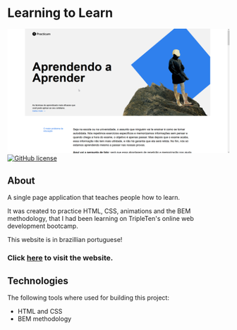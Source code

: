 # Learning to Learn

![Front page image](./assets/img/frontpage.png)
[![GitHub license](https://img.shields.io/github/license/Naereen/StrapDown.js.svg)](https://github.com/anynoise00/learning-to-learn/blob/main/LICENSE)

## About

A single page application that teaches people how to learn.

It was created to practice HTML, CSS, animations and the BEM methodology, that I had been learning on TripleTen's online web development bootcamp.

This website is in brazillian portuguese!

### Click [here](https://anynoise00.github.io/learning-to-learn/) to visit the website.

## Technologies

The following tools where used for building this project:

- HTML and CSS
- BEM methodology

